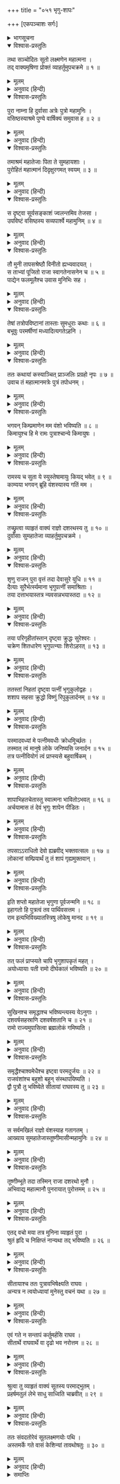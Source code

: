 +++
title = "०५१ भृगु-शापः"

+++
[एकपञ्चाशः सर्गः]



<details><summary>भागसूचना</summary>

51. मार्गमें सुमन्त्रका दुर्वासाके मुखसे सुनी हुई भृगुऋषिके शापकी कथा कहकर तथा भविष्यमें होनेवाली कुछ बातें बताकर दुःखी लक्ष्मणको शान्त करना
</details>

<details open><summary>विश्वास-प्रस्तुतिः</summary>

तथा सञ्चोदितः सूतो लक्ष्मणेन महात्मना ।  
तद् वाक्यमृषिणा प्रोक्तं व्याहर्तुमुपचक्रमे ॥ १ ॥
</details>

<details><summary>मूलम्</summary>

तथा सञ्चोदितः सूतो लक्ष्मणेन महात्मना ।  
तद् वाक्यमृषिणा प्रोक्तं व्याहर्तुमुपचक्रमे ॥ १ ॥
</details>

<details><summary>अनुवाद (हिन्दी)</summary>

तब महात्मा लक्ष्मणकी प्रेरणासे सुमन्त्रजी दुर्वासाजीकी कही हुई बात उन्हें सुनाने लगे— ॥ १ ॥
</details>

<details open><summary>विश्वास-प्रस्तुतिः</summary>

पुरा नाम्ना हि दुर्वासा अत्रेः पुत्रो महामुनिः ।  
वसिष्ठस्याश्रमे पुण्ये वार्षिक्यं समुवास ह ॥ २ ॥
</details>

<details><summary>मूलम्</summary>

पुरा नाम्ना हि दुर्वासा अत्रेः पुत्रो महामुनिः ।  
वसिष्ठस्याश्रमे पुण्ये वार्षिक्यं समुवास ह ॥ २ ॥
</details>

<details><summary>अनुवाद (हिन्दी)</summary>

‘लक्ष्मण! पहलेकी बात है, अत्रिके पुत्र महामुनि दुर्वासा वसिष्ठजीके पवित्र आश्रमपर रहकर वर्षाके चार महीने बिता रहे थे ॥ २ ॥
</details>

<details open><summary>विश्वास-प्रस्तुतिः</summary>

तमाश्रमं महातेजाः पिता ते सुमहायशाः ।  
पुरोहितं महात्मानं दिदृक्षुरगमत् स्वयम् ॥ ३ ॥
</details>

<details><summary>मूलम्</summary>

तमाश्रमं महातेजाः पिता ते सुमहायशाः ।  
पुरोहितं महात्मानं दिदृक्षुरगमत् स्वयम् ॥ ३ ॥
</details>

<details><summary>अनुवाद (हिन्दी)</summary>

‘एक दिन आपके महातेजस्वी और महान् यशस्वी पिता उस आश्रमपर अपने पुरोहित महात्मा वसिष्ठजीका दर्शन करनेके लिये स्वयं ही गये ॥ ३ ॥
</details>

<details open><summary>विश्वास-प्रस्तुतिः</summary>

स दृष्ट्वा सूर्यसङ्काशं ज्वलन्तमिव तेजसा ।  
उपविष्टं वसिष्ठस्य सव्यपार्श्वे महामुनिम् ॥ ४ ॥
</details>

<details><summary>मूलम्</summary>

स दृष्ट्वा सूर्यसङ्काशं ज्वलन्तमिव तेजसा ।  
उपविष्टं वसिष्ठस्य सव्यपार्श्वे महामुनिम् ॥ ४ ॥
</details>

<details><summary>अनुवाद (हिन्दी)</summary>

‘वहाँ उन्होंने वसिष्ठजीके वामभागमें बैठे हुए एक महामुनिको देखा, जो अपने तेजसे मानो सूर्यके समान देदीप्यमान हो रहे थे ॥ ४ ॥
</details>

<details open><summary>विश्वास-प्रस्तुतिः</summary>

तौ मुनी तापसश्रेष्ठौ विनीतो ह्यभ्यवादयत् ।  
स ताभ्यां पूजितो राजा स्वागतेनासनेन च ॥ ५ ॥  
पाद्येन फलमूलैश्च उवास मुनिभिः सह ।
</details>

<details><summary>मूलम्</summary>

तौ मुनी तापसश्रेष्ठौ विनीतो ह्यभ्यवादयत् ।  
स ताभ्यां पूजितो राजा स्वागतेनासनेन च ॥ ५ ॥  
पाद्येन फलमूलैश्च उवास मुनिभिः सह ।
</details>

<details><summary>अनुवाद (हिन्दी)</summary>

‘तब राजाने उन दोनों तापसशिरोमणि महर्षियोंका विनयपूर्वक अभिवादन किया । उन दोनोंने भी स्वागतपूर्वक आसन देकर पाद्य एवं फल-मूल समर्पित करके राजाका सत्कार किया । फिर वे वहाँ मुनियोंके साथ बैठे ॥ ५ १/२ ॥
</details>

<details open><summary>विश्वास-प्रस्तुतिः</summary>

तेषां तत्रोपविष्टानां तास्ताः सुमधुराः कथाः ॥ ६ ॥  
बभूवुः परमर्षीणां मध्यादित्यगतेऽहनि ।
</details>

<details><summary>मूलम्</summary>

तेषां तत्रोपविष्टानां तास्ताः सुमधुराः कथाः ॥ ६ ॥  
बभूवुः परमर्षीणां मध्यादित्यगतेऽहनि ।
</details>

<details><summary>अनुवाद (हिन्दी)</summary>

‘वहाँ बैठे हुए महर्षियोंकी दोपहरके समय तरह-तरहकी अत्यन्त मधुर कथाएँ हुईं ॥ ६ १/२ ॥
</details>

<details open><summary>विश्वास-प्रस्तुतिः</summary>

ततः कथायां कस्याञ्चित् प्राञ्जलिः प्रग्रहो नृपः ॥ ७ ॥  
उवाच तं महात्मानमत्रेः पुत्रं तपोधनम् ।
</details>

<details><summary>मूलम्</summary>

ततः कथायां कस्याञ्चित् प्राञ्जलिः प्रग्रहो नृपः ॥ ७ ॥  
उवाच तं महात्मानमत्रेः पुत्रं तपोधनम् ।
</details>

<details><summary>अनुवाद (हिन्दी)</summary>

‘तदनन्तर किसी कथाके प्रसङ्गमें महाराजने हाथ जोड़कर अत्रिके तपोधन पुत्र महात्मा दुर्वासाजीसे विनयपूर्वक पूछा— ॥ ७ १/२ ॥
</details>

<details open><summary>विश्वास-प्रस्तुतिः</summary>

भगवन् किम्प्रमाणेन मम वंशो भविष्यति ॥ ८ ॥  
किमायुश्च हि मे रामः पुत्राश्चान्ये किमायुषः ।
</details>

<details><summary>मूलम्</summary>

भगवन् किम्प्रमाणेन मम वंशो भविष्यति ॥ ८ ॥  
किमायुश्च हि मे रामः पुत्राश्चान्ये किमायुषः ।
</details>

<details><summary>अनुवाद (हिन्दी)</summary>

‘भगवन्! मेरा वंश कितने समयतक चलेगा? मेरे रामकी कितनी आयु होगी तथा अन्य सब पुत्रोंकी भी आयु कितनी होगी? ॥ ८ १/२ ॥
</details>

<details open><summary>विश्वास-प्रस्तुतिः</summary>

रामस्य च सुता ये स्युस्तेषामायुः कियद् भवेत् ॥ ९ ॥  
काम्यया भगवन् ब्रूहि वंशस्यास्य गतिं मम ।
</details>

<details><summary>मूलम्</summary>

रामस्य च सुता ये स्युस्तेषामायुः कियद् भवेत् ॥ ९ ॥  
काम्यया भगवन् ब्रूहि वंशस्यास्य गतिं मम ।
</details>

<details><summary>अनुवाद (हिन्दी)</summary>

‘श्रीरामके जो पुत्र होंगे, उनकी आयु कितनी होगी? भगवन्! आप इच्छानुसार मेरे वंशकी स्थिति बताइये’ ॥ ९ १/२ ॥
</details>

<details open><summary>विश्वास-प्रस्तुतिः</summary>

तच्छ्रुत्वा व्याहृतं वाक्यं राज्ञो दशरथस्य तु ॥ १० ॥  
दुर्वासाः सुमहातेजा व्याहर्तुमुपचक्रमे ।
</details>

<details><summary>मूलम्</summary>

तच्छ्रुत्वा व्याहृतं वाक्यं राज्ञो दशरथस्य तु ॥ १० ॥  
दुर्वासाः सुमहातेजा व्याहर्तुमुपचक्रमे ।
</details>

<details><summary>अनुवाद (हिन्दी)</summary>

‘राजा दशरथका यह वचन सुनकर महातेजस्वी दुर्वासा मुनि कहने लगे— ॥ १० १/२ ॥
</details>

<details open><summary>विश्वास-प्रस्तुतिः</summary>

शृणु राजन् पुरा वृत्तं तदा देवासुरे युधि ॥ ११ ॥  
दैत्याः सुरैर्भर्त्स्यमाना भृगुपत्नीं समाश्रिताः ।  
तया दत्ताभयास्तत्र न्यवसन्नभयास्तदा ॥ १२ ॥
</details>

<details><summary>मूलम्</summary>

शृणु राजन् पुरा वृत्तं तदा देवासुरे युधि ॥ ११ ॥  
दैत्याः सुरैर्भर्त्स्यमाना भृगुपत्नीं समाश्रिताः ।  
तया दत्ताभयास्तत्र न्यवसन्नभयास्तदा ॥ १२ ॥
</details>

<details><summary>अनुवाद (हिन्दी)</summary>

‘राजन्! सुनिये, प्राचीन कालकी बात है, एक बार देवासुर-संग्राममें देवताओंसे पीड़ित हुए दैत्योंने महर्षि भृगुकी पत्नीकी शरण ली । भृगुपत्नीने उस समय दैत्योंको अभय दिया और वे उनके आश्रमपर निर्भय होकर रहने लगे ॥ ११-१२ ॥
</details>

<details open><summary>विश्वास-प्रस्तुतिः</summary>

तया परिगृहीतांस्तान् दृष्ट्वा क्रुद्धः सुरेश्वरः ।  
चक्रेण शितधारेण भृगुपत्न्याः शिरोऽहरत् ॥ १३ ॥
</details>

<details><summary>मूलम्</summary>

तया परिगृहीतांस्तान् दृष्ट्वा क्रुद्धः सुरेश्वरः ।  
चक्रेण शितधारेण भृगुपत्न्याः शिरोऽहरत् ॥ १३ ॥
</details>

<details><summary>अनुवाद (हिन्दी)</summary>

‘भृगुपत्नीने दैत्योंको आश्रय दिया है, यह देखकर कुपित हुए देवेश्वर भगवान् विष्णुने तीखी धारवाले चक्रसे उनका सिर काट लिया ॥ १३ ॥
</details>

<details open><summary>विश्वास-प्रस्तुतिः</summary>

ततस्तां निहतां दृष्ट्वा पत्नीं भृगुकुलोद्वहः ।  
शशाप सहसा क्रुद्धो विष्णुं रिपुकुलार्दनम् ॥ १४ ॥
</details>

<details><summary>मूलम्</summary>

ततस्तां निहतां दृष्ट्वा पत्नीं भृगुकुलोद्वहः ।  
शशाप सहसा क्रुद्धो विष्णुं रिपुकुलार्दनम् ॥ १४ ॥
</details>

<details><summary>अनुवाद (हिन्दी)</summary>

‘अपनी पत्नीका वध हुआ देख भार्गववंशके प्रवर्तक भृगुजीने सहसा कुपित हो शत्रुकुलनाशन भगवान् विष्णुको शाप दिया ॥ १४ ॥
</details>

<details open><summary>विश्वास-प्रस्तुतिः</summary>

यस्मादवध्यां मे पत्नीमवधीः क्रोधमूिर्च्छतः ।  
तस्मात् त्वं मानुषे लोके जनिष्यसि जनार्दन ॥ १५ ॥  
तत्र पत्नीवियोगं त्वं प्राप्स्यसे बहुवार्षिकम् ।
</details>

<details><summary>मूलम्</summary>

यस्मादवध्यां मे पत्नीमवधीः क्रोधमूिर्च्छतः ।  
तस्मात् त्वं मानुषे लोके जनिष्यसि जनार्दन ॥ १५ ॥  
तत्र पत्नीवियोगं त्वं प्राप्स्यसे बहुवार्षिकम् ।
</details>

<details><summary>अनुवाद (हिन्दी)</summary>

‘जनार्दन! मेरी पत्नी वधके योग्य नहीं थी । परंतु आपने क्रोधसे मूर्च्छित होकर उसका वध किया है, इसलिये आपको मनुष्यलोकमें जन्म लेना पड़ेगा और वहाँ बहुत वर्षोंतक आपको पत्नी-वियोगका कष्ट सहना पड़ेगा’ ॥ १५ १/२ ॥
</details>

<details open><summary>विश्वास-प्रस्तुतिः</summary>

शापाभिहतचेतास्तु स्वात्मना भावितोऽभवत् ॥ १६ ॥  
अर्चयामास तं देवं भृगुः शापेन पीडितः ।
</details>

<details><summary>मूलम्</summary>

शापाभिहतचेतास्तु स्वात्मना भावितोऽभवत् ॥ १६ ॥  
अर्चयामास तं देवं भृगुः शापेन पीडितः ।
</details>

<details><summary>अनुवाद (हिन्दी)</summary>

‘परंतु इस प्रकार शाप देकर उनके चित्तमें बड़ा पश्चात्ताप हुआ । उनकी अन्तरात्माने भगवान् से उस शापको स्वीकार करानेके लिये उन्हींकी आराधना करनेको प्रेरित किया । इस तरह शापकी विफलताके भयसे पीड़ित हुए भृगुने तपस्याद्वारा भगवान् विष्णुकी आराधना की ॥ १६ १/२ ॥
</details>

<details open><summary>विश्वास-प्रस्तुतिः</summary>

तपसाऽऽराधितो देवो ह्यब्रवीद् भक्तवत्सलः ॥ १७ ॥  
लोकानां सम्प्रियार्थं तु तं शापं गृह्यमुक्तवान् ।
</details>

<details><summary>मूलम्</summary>

तपसाऽऽराधितो देवो ह्यब्रवीद् भक्तवत्सलः ॥ १७ ॥  
लोकानां सम्प्रियार्थं तु तं शापं गृह्यमुक्तवान् ।
</details>

<details><summary>अनुवाद (हिन्दी)</summary>

‘तपस्याद्वारा उनके आराधना करनेपर भक्तवत्सल भगवान् विष्णुने संतुष्ट होकर कहा—‘महर्षे! सम्पूर्ण जगत् का प्रिय करनेके लिये मैं उस शापको ग्रहण कर लूँगा’ ॥
</details>

<details open><summary>विश्वास-प्रस्तुतिः</summary>

इति शप्तो महातेजा भृगुणा पूर्वजन्मनि ॥ १८ ॥  
इहागतो हि पुत्रत्वं तव पार्थिवसत्तम ।  
राम इत्यभिविख्यातस्त्रिषु लोकेषु मानद ॥ १९ ॥
</details>

<details><summary>मूलम्</summary>

इति शप्तो महातेजा भृगुणा पूर्वजन्मनि ॥ १८ ॥  
इहागतो हि पुत्रत्वं तव पार्थिवसत्तम ।  
राम इत्यभिविख्यातस्त्रिषु लोकेषु मानद ॥ १९ ॥
</details>

<details><summary>अनुवाद (हिन्दी)</summary>

‘इस तरह पूर्वजन्ममें (विष्णु-नामधारी वामन अवतारके समय) महातेजस्वी भगवान् विष्णुको भृगु ऋषिका शाप प्राप्त हुआ था । दूसरोंको मान देनेवाले नृपश्रेष्ठ! वे ही इस भूतलपर आकर तीनों लोकोंमें राम-नामसे विख्यात आपके पुत्र हुए हैं ॥ १८-१९ ॥
</details>

<details open><summary>विश्वास-प्रस्तुतिः</summary>

तत् फलं प्राप्स्यते चापि भृगुशापकृतं महत् ।  
अयोध्यायाः पती रामो दीर्घकालं भविष्यति ॥ २० ॥
</details>

<details><summary>मूलम्</summary>

तत् फलं प्राप्स्यते चापि भृगुशापकृतं महत् ।  
अयोध्यायाः पती रामो दीर्घकालं भविष्यति ॥ २० ॥
</details>

<details><summary>अनुवाद (हिन्दी)</summary>

‘भृगुके शापसे होनेवाला पत्नी-वियोगरूप जो महान् फल है, वह उन्हें अवश्य प्राप्त होगा । श्रीराम दीर्घकालतक अयोध्याके राजा होकर रहेंगे ॥ २० ॥
</details>

<details open><summary>विश्वास-प्रस्तुतिः</summary>

सुखिनश्च समृद्धाश्च भविष्यन्त्यस्य येऽनुगाः ।  
दशवर्षसहस्राणि दशवर्षशतानि च ॥ २१ ॥  
रामो राज्यमुपासित्वा ब्रह्मलोकं गमिष्यति ।
</details>

<details><summary>मूलम्</summary>

सुखिनश्च समृद्धाश्च भविष्यन्त्यस्य येऽनुगाः ।  
दशवर्षसहस्राणि दशवर्षशतानि च ॥ २१ ॥  
रामो राज्यमुपासित्वा ब्रह्मलोकं गमिष्यति ।
</details>

<details><summary>अनुवाद (हिन्दी)</summary>

‘उनके अनुयायी भी बहुत सुखी और धन-धान्यसे सम्पन्न होंगे । श्रीराम ग्यारह हजार वर्षोंतक राज्य करके अन्तमें ब्रह्मलोक (वैकुण्ठ या साकेतधाम)-को पधारेंगे ॥ २१ १/२ ॥
</details>

<details open><summary>विश्वास-प्रस्तुतिः</summary>

समृद्धैश्चाश्वमेधैश्च इष्ट्वा परमदुर्जयः ॥ २२ ॥  
राजवंशांश्च बहुशो बहून् संस्थापयिष्यति ।  
द्वौ पुत्रौ तु भविष्येते सीतायां राघवस्य तु ॥ २३ ॥
</details>

<details><summary>मूलम्</summary>

समृद्धैश्चाश्वमेधैश्च इष्ट्वा परमदुर्जयः ॥ २२ ॥  
राजवंशांश्च बहुशो बहून् संस्थापयिष्यति ।  
द्वौ पुत्रौ तु भविष्येते सीतायां राघवस्य तु ॥ २३ ॥
</details>

<details><summary>अनुवाद (हिन्दी)</summary>

‘परम दुर्जय वीर श्रीराम समृद्धिशाली अश्वमेध-यज्ञोंका बारम्बार अनुष्ठान करके बहुत-से राजवंशोंकी स्थापना करेंगे । श्रीरघुनाथजीको सीताके गर्भसे दो पुत्र प्राप्त होंगे’ ॥ २२-२३ ॥
</details>

<details open><summary>विश्वास-प्रस्तुतिः</summary>

स सर्वमखिलं राज्ञो वंशस्याह गतागतम् ।  
आख्याय सुमहातेजास्तूष्णीमासीन्महामुनिः ॥ २४ ॥
</details>

<details><summary>मूलम्</summary>

स सर्वमखिलं राज्ञो वंशस्याह गतागतम् ।  
आख्याय सुमहातेजास्तूष्णीमासीन्महामुनिः ॥ २४ ॥
</details>

<details><summary>अनुवाद (हिन्दी)</summary>

‘ये सब बातें कहकर उन महातेजस्वी महामुनिने राजवंशके विषयमें भूत और भविष्यकी सारी बातें बतायीं । इसके बाद वे चुप हो गये ॥ २४ ॥
</details>

<details open><summary>विश्वास-प्रस्तुतिः</summary>

तूष्णीम्भूते तदा तस्मिन् राजा दशरथो मुनौ ।  
अभिवाद्य महात्मानौ पुनरायात् पुरोत्तमम् ॥ २५ ॥
</details>

<details><summary>मूलम्</summary>

तूष्णीम्भूते तदा तस्मिन् राजा दशरथो मुनौ ।  
अभिवाद्य महात्मानौ पुनरायात् पुरोत्तमम् ॥ २५ ॥
</details>

<details><summary>अनुवाद (हिन्दी)</summary>

‘उन दुर्वासा मुनिके चुप हो जानेपर महाराज दशरथ भी दोनों महात्माओंको प्रणाम करके फिर अपने उत्तम नगरमें लौट आये ॥ २५ ॥
</details>

<details open><summary>विश्वास-प्रस्तुतिः</summary>

एतद् वचो मया तत्र मुनिना व्याहृतं पुरा ।  
श्रुतं हृदि च निक्षिप्तं नान्यथा तद् भविष्यति ॥ २६ ॥
</details>

<details><summary>मूलम्</summary>

एतद् वचो मया तत्र मुनिना व्याहृतं पुरा ।  
श्रुतं हृदि च निक्षिप्तं नान्यथा तद् भविष्यति ॥ २६ ॥
</details>

<details><summary>अनुवाद (हिन्दी)</summary>

‘इस प्रकार पूर्वकालसे दुर्वासा मुनिकी कही हुई ये सब बातें मैंने वहाँ सुनीं और अपने हृदयमें धारण कर लीं (उन्हें किसीपर प्रकट नहीं किया) । वे बातें असत्य नहीं होंगी ॥ २६ ॥
</details>

<details open><summary>विश्वास-प्रस्तुतिः</summary>

सीतायाश्च ततः पुत्रावभिषेक्ष्यति राघवः ।  
अन्यत्र न त्वयोध्यायां मुनेस्तु वचनं यथा ॥ २७ ॥
</details>

<details><summary>मूलम्</summary>

सीतायाश्च ततः पुत्रावभिषेक्ष्यति राघवः ।  
अन्यत्र न त्वयोध्यायां मुनेस्तु वचनं यथा ॥ २७ ॥
</details>

<details><summary>अनुवाद (हिन्दी)</summary>

‘जैसा दुर्वासा मुनिका वचन है, उसके अनुसार श्रीरघुनाथजी सीताके दोनों पुत्रोंका अयोध्यासे बाहर अभिषेक करेंगे, अयोध्यामें नहीं ॥ २७ ॥
</details>

<details open><summary>विश्वास-प्रस्तुतिः</summary>

एवं गते न सन्तापं कर्तुमर्हसि राघव ।  
सीतार्थे राघवार्थे वा दृढो भव नरोत्तम ॥ २८ ॥
</details>

<details><summary>मूलम्</summary>

एवं गते न सन्तापं कर्तुमर्हसि राघव ।  
सीतार्थे राघवार्थे वा दृढो भव नरोत्तम ॥ २८ ॥
</details>

<details><summary>अनुवाद (हिन्दी)</summary>

‘नरश्रेष्ठ रघुनन्दन! विधाताका ऐसा ही विधान होनेके कारण आपको सीता तथा रघुनाथजीके लिये संताप नहीं करना चाहिये । आप धैर्य धारण करें’ ॥ २८ ॥
</details>

<details open><summary>विश्वास-प्रस्तुतिः</summary>

श्रुत्वा तु व्याहृतं वाक्यं सूतस्य परमाद्भुतम् ।  
प्रहर्षमतुलं लेभे साधु साध्विति चाब्रवीत् ॥ २९ ॥
</details>

<details><summary>मूलम्</summary>

श्रुत्वा तु व्याहृतं वाक्यं सूतस्य परमाद्भुतम् ।  
प्रहर्षमतुलं लेभे साधु साध्विति चाब्रवीत् ॥ २९ ॥
</details>

<details><summary>अनुवाद (हिन्दी)</summary>

सूत सुमन्त्रके मुखसे यह अत्यन्त अद्भुत बात सुनकर लक्ष्मणको अनुपम हर्ष प्राप्त हुआ । वे बोले—‘बहुत ठीक, बहुत ठीक’ ॥ २९ ॥
</details>

<details open><summary>विश्वास-प्रस्तुतिः</summary>

ततः संवदतोरेवं सूतलक्ष्मणयोः पथि ।  
अस्तमर्के गते वासं केशिन्यां तावथोषतुः ॥ ३० ॥
</details>

<details><summary>मूलम्</summary>

ततः संवदतोरेवं सूतलक्ष्मणयोः पथि ।  
अस्तमर्के गते वासं केशिन्यां तावथोषतुः ॥ ३० ॥
</details>

<details><summary>अनुवाद (हिन्दी)</summary>

मार्गमें सुमन्त्र और लक्ष्मण इस प्रकारकी बातें कर ही रहे थे कि सूर्य अस्ताचलको चले गये । तब उन दोनोंने केशिनी नदीके तटपर रात बितायी ॥ ३० ॥
</details>

<details><summary>समाप्तिः</summary>

इत्यार्षे श्रीमद्रामायणे वाल्मीकीये आदिकाव्ये उत्तरकाण्डे एकपञ्चाशः सर्गः ॥ ५१ ॥  
इस प्रकार श्रीवाल्मीकिनिर्मित आर्षरामायण आदिकाव्यके उत्तरकाण्डमें इक्यावनवाँ सर्ग पूरा हुआ ॥ ५१ ॥
</details>

